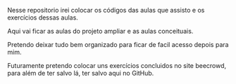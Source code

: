 Nesse repositorio irei colocar os códigos das aulas que assisto e os exercícios dessas aulas.

Aqui vai ficar as aulas do projeto ampliar e as aulas conceituais.

Pretendo deixar tudo bem organizado para ficar de facil acesso depois para mim.

Futuramente pretendo colocar uns exercícios concluidos no site beecrowd, para além de ter salvo lá,
ter salvo aqui no GitHub.